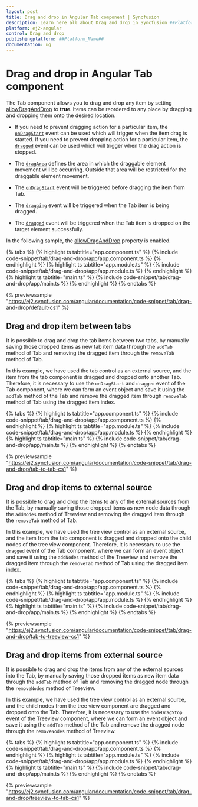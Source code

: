 ```yaml
---
layout: post
title: Drag and drop in Angular Tab component | Syncfusion
description: Learn here all about Drag and drop in Syncfusion ##Platform_Name## Tab component of Syncfusion Essential JS 2 and more.
platform: ej2-angular
control: Drag and drop 
publishingplatform: ##Platform_Name##
documentation: ug
---
```


# Drag and drop in Angular Tab component

The Tab component allows you to drag and drop any item by setting [allowDragAndDrop](https://ej2.syncfusion.com/angular/documentation/api/tab#allowdraganddrop)&nbsp;to **true**. Items can be reordered to any place by dragging and dropping them onto the desired location.

* If you need to prevent dragging action for a particular item, the [`onDragStart`](https://ej2.syncfusion.com/angular/documentation/api/tab#ondragstart) event can be used which will trigger when the item drag is started. If you need to prevent dropping action for a particular item, the [`dragged`](https://ej2.syncfusion.com/angular/documentation/api/tab#dragged) event can be used which will trigger when the drag action is stopped.

* The [`dragArea`](https://ej2.syncfusion.com/angular/documentation/api/tab#dragArea) defines the area in which the draggable element movement will be occurring. Outside that area will be restricted for the draggable element movement.

* The [`onDragStart`](https://ej2.syncfusion.com/angular/documentation/api/tab#ondragstart) event will be triggered before dragging the item from Tab.

* The [`dragging`](https://ej2.syncfusion.com/angular/documentation/api/tab#dragging) event will be triggered when the Tab item is being dragged.

* The [`dragged`](https://ej2.syncfusion.com/angular/documentation/api/tab#dragged) event will be triggered when the Tab item is dropped on the target element successfully.

In the following sample, the [allowDragAndDrop](https://ej2.syncfusion.com/angular/documentation/api/tab#allowdraganddrop) property is enabled.

{% tabs %}
{% highlight ts tabtitle="app.component.ts" %}
{% include code-snippet/tab/drag-and-drop/app/app.component.ts %}
{% endhighlight %}
{% highlight ts tabtitle="app.module.ts" %}
{% include code-snippet/tab/drag-and-drop/app/app.module.ts %}
{% endhighlight %}
{% highlight ts tabtitle="main.ts" %}
{% include code-snippet/tab/drag-and-drop/app/main.ts %}
{% endhighlight %}
{% endtabs %}
  
{% previewsample "https://ej2.syncfusion.com/angular/documentation/code-snippet/tab/drag-and-drop/default-cs1" %}

## Drag and drop item between tabs

It is possible to drag and drop the tab items between two tabs, by manually saving those dropped items as new tab item data through the `addTab` method of Tab and removing the dragged item through the `removeTab` method of Tab.

In this example, we have used the tab control as an external source, and the item from the tab component is dragged and dropped onto another Tab. Therefore, it is necessary to use the `onDragStart` and `dragged` event of the Tab component, where we can form an event object and save it using the `addTab` method of the Tab and remove the dragged item through `removeTab` method of Tab using the dragged item index.

{% tabs %}
{% highlight ts tabtitle="app.component.ts" %}
{% include code-snippet/tab/drag-and-drop/app/app.component.ts %}
{% endhighlight %}
{% highlight ts tabtitle="app.module.ts" %}
{% include code-snippet/tab/drag-and-drop/app/app.module.ts %}
{% endhighlight %}
{% highlight ts tabtitle="main.ts" %}
{% include code-snippet/tab/drag-and-drop/app/main.ts %}
{% endhighlight %}
{% endtabs %}
  
{% previewsample "https://ej2.syncfusion.com/angular/documentation/code-snippet/tab/drag-and-drop/tab-to-tab-cs1" %}

## Drag and drop items to external source

It is possible to drag and drop the items to any of the external sources from the Tab, by manually saving those dropped items as new node data through the `addNodes` method of Treeview and removing the dragged item through the `removeTab` method of Tab.

In this example, we have used the tree view control as an external source, and the item from the tab component is dragged and dropped onto the child nodes of the tree view component. Therefore, it is necessary to use  the `dragged` event of the Tab component, where we can form an event object and save it using the `addNodes` method of the Treeview and remove the dragged item through the `removeTab` method of Tab using the dragged item index.

{% tabs %}
{% highlight ts tabtitle="app.component.ts" %}
{% include code-snippet/tab/drag-and-drop/app/app.component.ts %}
{% endhighlight %}
{% highlight ts tabtitle="app.module.ts" %}
{% include code-snippet/tab/drag-and-drop/app/app.module.ts %}
{% endhighlight %}
{% highlight ts tabtitle="main.ts" %}
{% include code-snippet/tab/drag-and-drop/app/main.ts %}
{% endhighlight %}
{% endtabs %}
  
{% previewsample "https://ej2.syncfusion.com/angular/documentation/code-snippet/tab/drag-and-drop/tab-to-treeview-cs1" %}

## Drag and drop items from external source

It is possible to drag and drop the items from any of the external sources into the Tab, by manually saving those dropped items as new item data through the `addTab` method of Tab and removing the dragged node through the `removeNodes` method of Treeview.

In this example, we have used the tree view control as an external source, and the child nodes from the tree view component are dragged and dropped onto the Tab. Therefore, it is necessary to use the `nodeDragStop` event of the Treeview component, where we can form an event object and save it using the `addTab` method of the Tab and remove the dragged node through the `removeNodes` method of Treeview.

{% tabs %}
{% highlight ts tabtitle="app.component.ts" %}
{% include code-snippet/tab/drag-and-drop/app/app.component.ts %}
{% endhighlight %}
{% highlight ts tabtitle="app.module.ts" %}
{% include code-snippet/tab/drag-and-drop/app/app.module.ts %}
{% endhighlight %}
{% highlight ts tabtitle="main.ts" %}
{% include code-snippet/tab/drag-and-drop/app/main.ts %}
{% endhighlight %}
{% endtabs %}
  
{% previewsample "https://ej2.syncfusion.com/angular/documentation/code-snippet/tab/drag-and-drop/treeview-to-tab-cs1" %}